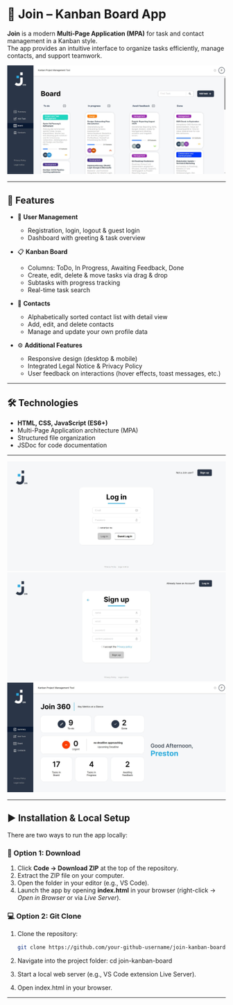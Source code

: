 # 📌 Join – Kanban Board App

**Join** is a modern **Multi-Page Application (MPA)** for task and contact management in a Kanban style.  
The app provides an intuitive interface to organize tasks efficiently, manage contacts, and support teamwork.

![board](assets/screenshots/board.JPG)

---

## 🚀 Features

- 🔑 **User Management**
  - Registration, login, logout & guest login
  - Dashboard with greeting & task overview

- 📋 **Kanban Board**
  - Columns: ToDo, In Progress, Awaiting Feedback, Done
  - Create, edit, delete & move tasks via drag & drop
  - Subtasks with progress tracking
  - Real-time task search

- 👥 **Contacts**
  - Alphabetically sorted contact list with detail view
  - Add, edit, and delete contacts
  - Manage and update your own profile data

- ⚙️ **Additional Features**
  - Responsive design (desktop & mobile)
  - Integrated Legal Notice & Privacy Policy
  - User feedback on interactions (hover effects, toast messages, etc.)

---

## 🛠️ Technologies

- **HTML, CSS, JavaScript (ES6+)**
- Multi-Page Application architecture (MPA)
- Structured file organization
- JSDoc for code documentation

---

![login](assets/screenshots/login.JPG)
![signup](assets/screenshots/signup.JPG)
![summary](assets/screenshots/summary.JPG)


---

## ▶️ Installation & Local Setup

There are two ways to run the app locally:

### 🔽 Option 1: Download
1. Click **Code → Download ZIP** at the top of the repository.  
2. Extract the ZIP file on your computer.  
3. Open the folder in your editor (e.g., VS Code).  
4. Launch the app by opening **index.html** in your browser (right-click → *Open in Browser* or via *Live Server*).

### 💻 Option 2: Git Clone
1. Clone the repository:
   ```bash
   git clone https://github.com/your-github-username/join-kanban-board.git

2. Navigate into the project folder:
cd join-kanban-board


3. Start a local web server (e.g., VS Code extension Live Server).


4. Open index.html in your browser.




---
